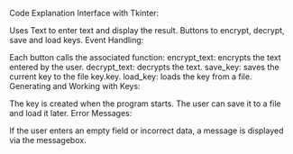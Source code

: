 Code Explanation
Interface with Tkinter:

Uses Text to enter text and display the result.
Buttons to encrypt, decrypt, save and load keys.
Event Handling:

Each button calls the associated function:
encrypt_text: encrypts the text entered by the user.
decrypt_text: decrypts the text.
save_key: saves the current key to the file key.key.
load_key: loads the key from a file.
Generating and Working with Keys:

The key is created when the program starts.
The user can save it to a file and load it later.
Error Messages:

If the user enters an empty field or incorrect data, a message is displayed via the messagebox.
